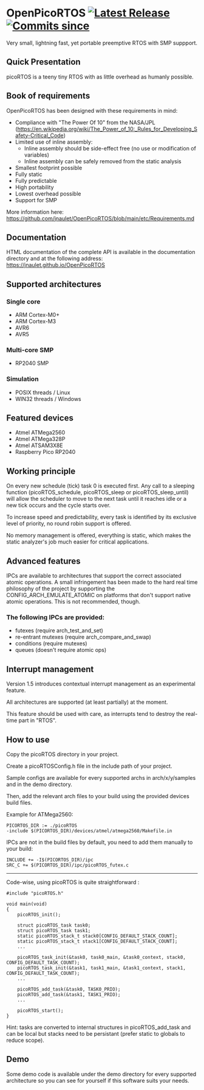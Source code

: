 # OpenPicoRTOS [![Latest Release](https://img.shields.io/github/release-date/jnaulet/OpenPicoRTOS)](https://img.shields.io) [![Commits since](https://img.shields.io/github/commits-since/jnaulet/OpenPicoRTOS/latest/v1.6.x)](https://img.shields.io)

Very small, lightning fast, yet portable preemptive RTOS with SMP suppport.

## Quick Presentation

picoRTOS is a teeny tiny RTOS with as little overhead as humanly possible.

## Book of requirements

OpenPicoRTOS has been designed with these requirements in mind:
  - Compliance with "The Power Of 10" from the NASA/JPL (https://en.wikipedia.org/wiki/The_Power_of_10:_Rules_for_Developing_Safety-Critical_Code)
  - Limited use of inline assembly:
    - Inline assembly should be side-effect free (no use or modification of variables)
    - Inline assembly can be safely removed from the static analysis
  - Smallest footprint possible
  - Fully static
  - Fully predictable
  - High portability
  - Lowest overhead possible
  - Support for SMP

More information here: https://github.com/jnaulet/OpenPicoRTOS/blob/main/etc/Requirements.md

## Documentation

HTML documentation of the complete API is available in the documentation directory and
at the following address: https://jnaulet.github.io/OpenPicoRTOS

## Supported architectures

### Single core

 - ARM Cortex-M0+
 - ARM Cortex-M3
 - AVR6
 - AVR5

### Multi-core SMP
 - RP2040 SMP

### Simulation

 - POSIX threads / Linux
 - WIN32 threads / Windows

## Featured devices

 - Atmel ATMega2560
 - Atmel ATMega328P
 - Atmel ATSAM3X8E
 - Raspberry Pico RP2040

## Working principle

On every new schedule (tick) task 0 is executed first.
Any call to a sleeping function (picoRTOS_schedule, picoRTOS_sleep or
picoRTOS_sleep_until) will allow the scheduler to move to the next task until
it reaches idle or a new tick occurs and the cycle starts over.

To increase speed and predictability, every task is identified by its exclusive
level of priority, no round robin support is offered.

No memory management is offered, everything is static, which makes the static analyzer's
job much easier for critical applications.

## Advanced features

IPCs are available to architectures that support the correct associated atomic operations.
A small infringement has been made to the hard real time philosophy of the project by supporting
the CONFIG_ARCH_EMULATE_ATOMIC on platforms that don't support native atomic operations. This is
not recommended, though.

### The following IPCs are provided:

 - futexes (require arch_test_and_set)
 - re-entrant mutexes (require arch_compare_and_swap)
 - conditions (require mutexes)
 - queues (doesn't require atomic ops)

## Interrupt management

Version 1.5 introduces contextual interrupt management as an experimental feature.

All architectures are supported (at least partially) at the moment.

This feature should be used with care, as interrupts tend to destroy the real-time part in
"RTOS".

## How to use

Copy the picoRTOS directory in your project.

Create a picoRTOSConfig.h file in the include path of your project.

Sample configs are available for every supported archs in arch/x/y/samples and in the
demo directory.

Then, add the relevant arch files to your build using the provided devices build files.

Example for ATMega2560:

    PICORTOS_DIR := ./picoRTOS
    -include $(PICORTOS_DIR)/devices/atmel/atmega2560/Makefile.in

IPCs are not in the build files by default, you need to add them manually to your build:

    INCLUDE += -I$(PICORTOS_DIR)/ipc
    SRC_C += $(PICORTOS_DIR)/ipc/picoRTOS_futex.c

---

Code-wise, using picoRTOS is quite straightforward :

    #include "picoRTOS.h"
    
    void main(void)
    {
        picoRTOS_init();
    
        struct picoRTOS_task task0;
        struct picoRTOS_task task1;
        static picoRTOS_stack_t stack0[CONFIG_DEFAULT_STACK_COUNT];
        static picoRTOS_stack_t stack1[CONFIG_DEFAULT_STACK_COUNT];
        ...
    
        picoRTOS_task_init(&task0, task0_main, &task0_context, stack0, CONFIG_DEFAULT_TASK_COUNT);
        picoRTOS_task_init(&task1, task1_main, &task1_context, stack1, CONFIG_DEFAULT_TASK_COUNT);
        ...
    
        picoRTOS_add_task(&task0, TASK0_PRIO);
        picoRTOS_add_task(&task1, TASK1_PRIO);
        ...
    
        picoRTOS_start();
    }

Hint: tasks are converted to internal structures in picoRTOS_add_task and can be local
but stacks need to be persistant (prefer static to globals to reduce scope).

## Demo

Some demo code is available under the demo directory for every supported architecture
so you can see for yourself if this software suits your needs.
